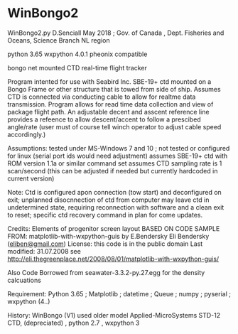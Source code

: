 # WinBongo2
WinBongo2.py
D.Senciall  May 2018 ;
Gov. of Canada , Dept. Fisheries and Oceans,
Science Branch NL region

python 3.65  wxpython 4.0.1 pheonix compatible

bongo net mounted CTD real-time flight tracker

Program intented for use with Seabird Inc. SBE-19+ ctd mounted on a Bongo Frame or other structure that is towed from side of ship.
Assumes CTD is connected via conducting cable to allow for realtme data transmission.
Program allows for read time data collection and view of package flight path.
An adjustable decent and asscent reference line provides a refeence to allow descent/accent to follow a prescibed angle/rate (user must of
course tell winch operator to adjust cable speed accordingly.)

Assumptions:
  tested under MS-Windows 7 and 10 ; not tested or configured for linux (serial port ids would need adjustment)
  assumes SBE-19+ ctd with ROM version 1.1a or similar command set 
  assumes CTD sampling rate is 1 scan/second (this can be adjusted if needed but currently hardcoded in current version)
  
 Note:
  Ctd is configured apon connection (tow start) and deconfigured on exit; unplanned disocnnection of ctd from computer may leave
  ctd in undetermined state, requiring reconnection with software and a clean exit to reset; specific ctd recovery command in plan for
  come updates.
  
Credits:
  Elements of progenitor screen layout BASED ON CODE SAMPLE FROM:
  matplotlib-with-wxpython-guis by E.Bendersky
  Eli Bendersky (eliben@gmail.com)
  License: this code is in the public domain
  Last modified: 31.07.2008
  see   http://eli.thegreenplace.net/2008/08/01/matplotlib-with-wxpython-guis/

Also
 Code Borrowed from seawater-3.3.2-py.27.egg for the density calcuations

Requirement:
Python 3.65 ; Matplotlib ; datetime ; Queue ; numpy ; pyserial ; wxpython (4..)

History:
WinBongo (V1)  used older model Applied-MicroSystems STD-12 CTD, (depreciated) , python 2.7 , wxpython 3
